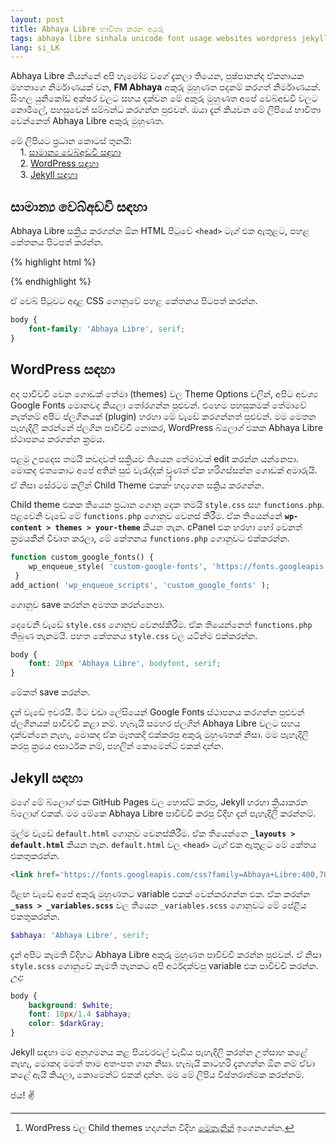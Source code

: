 ```yaml
---
layout: post
title: Abhaya Libre භාවිතා කරන අයුරු
tags: abhaya libre sinhala unicode font usage websites wordpress jekyll
lang: si_LK
---
```


Abhaya Libre කියන්නේ අපි හැමෝම වගේ දැකලා තියෙන, පුෂ්පානන්ද ඒකනායක මහතාගෙ නිර්මාණයක් වන, **FM Abhaya** අකුරු මුහුණත පදනම් කරගත් නිර්මාණයක්. සිංහල යුනිකෝඩ් අක්ෂර වලට සහය දක්වන මේ අකුරු මුහුණත අපේ වෙබ්අඩවි වලට නොමිලේ, පහසුවෙන් සම්බන්ධ කරගන්න පුළුවන්. ඔයා දැන් කියවන මේ ලිපියේ භාවිතා වෙන්නෙත් Abhaya Libre අකුරු මුහුණත.

මේ ලිපියට ප්‍රධාන කොටස් තුනයි:<br />
&nbsp;&nbsp;&nbsp;&nbsp;1. [සාමාන්‍ය වෙබ්අඩවි සඳහා](#සාමාන්ය-වෙබ්අඩවි-සඳහා)<br />
&nbsp;&nbsp;&nbsp;&nbsp;2. [WordPress සඳහා](#wordpress-සඳහා)<br />
&nbsp;&nbsp;&nbsp;&nbsp;3. [Jekyll සඳහා](#jekyll-සඳහා)

සාමාන්‍ය වෙබ්අඩවි සඳහා
---

Abhaya Libre සක්‍රිය කරගන්න ඕන HTML පිටුවේ `<head>` ටැග් එක ඇතුළට, පහළ කේතනය පිටපත් කරන්න.

{% highlight html %}
<link href="https://fonts.googleapis.com/css?family=Abhaya+Libre" rel="stylesheet">
{% endhighlight %}

ඒ වෙබ් පිටුවට අදාළ CSS ගොනුවේ පහළ කේතනය පිටපත් කරන්න.

```css
body {
	font-family: 'Abhaya Libre', serif;
}
```

WordPress සඳහා
---

අද පාවිච්චි වෙන ගොඩක් තේමා (themes) වල Theme Options වලින්, අපිට අව‍ශ්‍ය Google Fonts මොනවද කියලා තෝරගන්න පුළුවන්. එහෙම පහසුකමක් තේමාවේ නැත්නම් අපිට ප්ලගිනයක් (plugin) හරහා මේ වැඩේ කරගන්නත් පුළුවන්. මම මෙතන පැහැදිලි කරන්නේ ප්ලගින පාවිච්චි නොකර, WordPress බ්ලොග් එකක Abhaya Libre ස්ථාපනය කරගන්න ක්‍රමය.

පළමු උපදෙස තමයි කවදාවත් සක්‍රියව තියෙන තේමාවක් edit කරන්න යන්නෙපා. මොකද එතකොට අපේ අතින් සුළු වැරැද්දක් වුණත් ඒක හරිගස්සන්න ගොඩක් අමාරුයි. ඒ නිසා සේරටම කලින් Child Theme එකක්<sup>[^first]</sup> හදාගෙන සක්‍රිය කරගන්න. 

Child theme එකක තියෙන ප්‍රධාන ගොනු දෙක තමයි `style.css` සහ `functions.php`. පළවෙනි වැඩේ මේ `functions.php` ගොනුව වෙනස් කිරීම. ඒක තියෙන්නේ **`wp-content > themes > your-theme`** කියන තැන. cPanel එක හරහා හෝ වෙනත් ක්‍රමයකින් විවෘත කරලා, මේ කේතනය `functions.php` ගොනුවට එක්කරන්න.

```php
function custom_google_fonts() {
	wp_enqueue_style( 'custom-google-fonts', 'https://fonts.googleapis.com/css?family=Abhaya+Libre:300,700', false );
 }
add_action( 'wp_enqueue_scripts', 'custom_google_fonts' );
``` 
ගොනුව save කරන්න අමතක කරන්නෙපා. 

දෙවෙනි වැඩේ `style.css` ගොනුව වෙනස්කිරීම. ඒක තියෙන්නෙත් `functions.php` තිබුණ තැනමයි. පහත කේතනය `style.css` වල යටින්ම එක්කරන්න.

```css
body {
	font: 20px 'Abhaya Libre', bodyfont, serif;
}
```
මේකත් save කරන්න.

දැන් වැඩේ ඉවරයි. මීට වඩා ලේසියෙන් Google Fonts ස්ථාපනය කරගන්න පුළුවන් ප්ලගිනයක් පාවිච්චි කළා නම්. හැබැයි සමහර ප්ලගින් Abhaya Libre වලට සහය දක්වන්නෙ නැහැ, මොකද ඒක මෑතකදි එක්කරපු අකුරු මුහුණතක් නිසා. මම පැහැදිලි කරපු ක්‍රමය අසාර්ථක නම්, පහලින් කොමෙන්ට් එකක් දාන්න.

Jekyll සඳහා
---

මගේ මේ බ්ලොග් එක GitHub Pages වල හොස්ට් කරපු, Jekyll හරහා ක්‍රියාකරන බ්ලොග් එකක්. මම මේකෙ Abhaya Libre පාවිච්චි කරපු විදිහ දැන් පැහැදිලි කරන්නම්.


මුල්ම වැඩේ `default.html` ගොනුව වෙනස්කිරීම. ඒක තියෙන්නෙ **`_layouts > default.html`** කියන තැන. `default.html` වල `<head>` ටැග් එක ඇතුළට මේ කේතය එකතුකරන්න.

```html
<link href='https://fonts.googleapis.com/css?family=Abhaya+Libre:400,700&amp;subset=sinhala' rel='stylesheet' type='text/css'>
```

ඊළඟ වැඩේ අපේ අකුරු මුහුණතට variable එකක් වෙන්කරගන්න එක. ඒක කරන්න **`_sass > _variables.scss`** වල තියෙන `_variables.scss` ගොනුවට මේ පේළිය එකතුකරන්න.

```scss
$abhaya: 'Abhaya Libre', serif;
```

දැන් අපිට කැමති විදිහට Abhaya Libre අකුරු මුහුණත පාවිච්චි කරන්න පුළුවන්. ඒ නිසා `style.scss` ගොනුවේ කැමති තැනකට අපි අර්ථදක්වපු variable එක පාවිච්චි කරන්න.
*උදා:*

```scss
body {
	background: $white;
	font: 18px/1.4 $abhaya;
	color: $darkGray;
}
```

Jekyll සඳහා මම අනුගමනය කළ පියවරවල් වැඩිය පැහැදිලි කරන්න උත්සාහ කළේ නැහැ, මොකද මමත් තාම අත-පත ගාන නිසා. හැබැයි කාටහරි දැනගන්න ඕන නම් ඒවා කළේ ඇයි කියලා, කොමෙන්ට් එකක් දාන්න. මම මේ ලිපිය විස්තරාත්මක කරන්නම්.

ජය! ✌️


[^first]: WordPress වල Child themes හදාගන්න විදිහ [මෙතැනින්](https://premium.wpmudev.org/blog/how-to-create-wordpress-child-theme/) ඉගෙනගන්න.